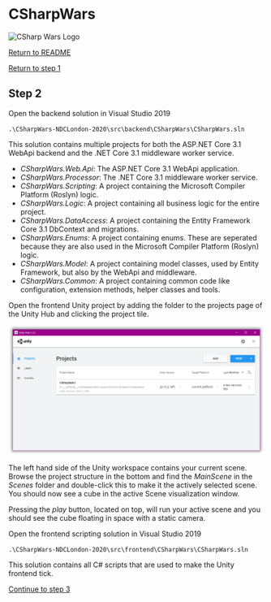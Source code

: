 # CSharpWars

![CSharp Wars Logo](https://www.djohnnie.be/csharpwars/logo.png "CSharp Wars Logo")

[Return to README](https://github.com/Djohnnie/CSharpWars-NDCLondon-2020)

[Return to step 1](https://github.com/Djohnnie/CSharpWars-NDCLondon-2020/blob/master/workshop/step01/step.md)

## Step 2

Open the backend solution in Visual Studio 2019

```
.\CSharpWars-NDCLondon-2020\src\backend\CSharpWars\CSharpWars.sln
```

This solution contains multiple projects for both the ASP.NET Core 3.1 WebApi backend and the .NET Core 3.1 middleware worker service. 
* *CSharpWars.Web.Api*: The ASP.NET Core 3.1 WebApi application.
* *CSharpWars.Processor*: The .NET Core 3.1 middleware worker service.
* *CSharpWars.Scripting*: A project containing the Microsoft Compiler Platform (Roslyn) logic.
* *CSharpWars.Logic*: A project containing all business logic for the entire project.
* *CSharpWars.DataAccess*: A project containing the Entity Framework Core 3.1 DbContext and migrations.
* *CSharpWars.Enums*: A project containing enums. These are seperated because they are also used in the Microsoft Compiler Platform (Roslyn) logic.
* *CSharpWars.Model*: A project containing model classes, used by Entity Framework, but also by the WebApi and middleware.
* *CSharpWars.Common*: A project containing common code like configuration, extension methods, helper classes and tools.

Open the frontend Unity project by adding the folder to the projects page of the Unity Hub and clicking the project tile.

![CSharp Wars Logo](sshot-1.png "CSharp Wars Logo")

The left hand side of the Unity workspace contains your current scene. Browse the project structure in the bottom and find the *MainScene* in the *Scenes* folder and double-click this to make it the actively selected scene. You should now see a cube in the active Scene visualization window.

Pressing the *play* button, located on top, will run your active scene and you should see the cube floating in space with a static camera.

Open the frontend scripting solution in Visual Studio 2019

```
.\CSharpWars-NDCLondon-2020\src\frontend\CSharpWars\CSharpWars.sln
```

This solution contains all C# scripts that are used to make the Unity frontend tick.

[Continue to step 3](https://github.com/Djohnnie/CSharpWars-NDCLondon-2020/blob/master/workshop/step03/step.md)